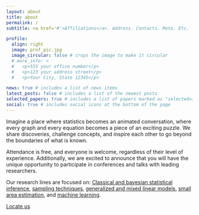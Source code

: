 ```yaml
---
layout: about
title: about
permalink: /
subtitle: <a href='#'>Affiliations</a>. Address. Contacts. Moto. Etc.

profile:
  align: right
  image: prof_pic.jpg
  image_circular: false # crops the image to make it circular
  # more_info: >
  #   <p>555 your office number</p>
  #   <p>123 your address street</p>
  #   <p>Your City, State 12345</p>

news: true # includes a list of news items
latest_posts: false # includes a list of the newest posts
selected_papers: true # includes a list of papers marked as "selected={true}"
social: true # includes social icons at the bottom of the page
---
```


Imagine a place where statistics becomes an animated conversation, where every graph and every equation becomes a piece of an exciting puzzle. We share discoveries, challenge concepts, and inspire each other to go beyond the boundaries of what is known.

Attendance is free, and everyone is welcome, regardless of their level of experience. Additionally, we are excited to announce that you will have the unique opportunity to participate in conferences and talks with leading researchers.

Our research lines are focused on: [Classical and bayesian statistical inference](https://www.youtube.com/watch?v=r76oDIvwETI), [sampling techniques](https://www.youtube.com/watch?v=9PaR1TsvnJs), [generalized and mixed linear models](https://www.youtube.com/watch?v=n8Nj64FyjSo), [small area estimation](https://www.youtube.com/watch?v=G2U7jVzHlzc&t=4629s), and [machine learning](https://www.youtube.com/watch?v=ukzFI9rgwfU).


[Locate us](https://www.google.com/maps/place/Facultad+de+Ciencias+Matem%C3%A1ticas/@40.4494573,-3.7442893,15z/data=!3m2!4b1!5s0xd4228344c8eed65:0xc5734db33a171a9f!4m6!3m5!1s0xd42283448dd5227:0x2ec4a86e26462d8b!8m2!3d40.4494588!4d-3.7258568!16)